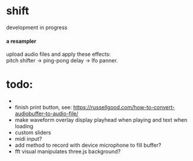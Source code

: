 # shift

development in progress

#### a resampler
upload audio files and apply these effects:  
pitch shifter -> ping-pong delay -> lfo panner. 



# todo: 
-
- finish print button, see: https://russellgood.com/how-to-convert-audiobuffer-to-audio-file/
- make waveform overlay display playhead when playing and text when loading
- custom sliders
- midi input?
- add method to record with device microphone to fill buffer?
- fft visual manipulates three.js background?
